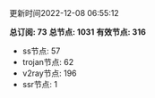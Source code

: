 更新时间2022-12-08 06:55:12

**总订阅: 73**
**总节点: 1031**
**有效节点: 316**
- ss节点: 57
- trojan节点: 62
- v2ray节点: 196
- ssr节点: 1
